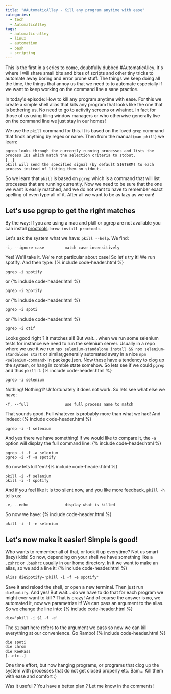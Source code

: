 ```yaml
---
title: "#AutomaticAlley - Kill any program anytime with ease"
categories:
  - tech
  - AutomaticAlley
tags:
  - automatic-alley
  - linux
  - automation
  - bash
  - scripting
---
```

This is the first in a series to come, doubtfully dubbed #AutomaticAlley. It's where I will share small bits and bites of scripts and other tiny tricks to automate away boring and error prone stuff. The things we keep doing all the time, the things that annoy us that we need to to automate especially if we want to keep working on the command line a sane practice.

In today's episode: How to kill any program anytime with ease. For this we create a simple shell alias that kills any program that looks like the one that is bothering us. No need to go to activity screens or whatnot. In fact for those of us using tiling window managers or who otherwise generally live on the command line we just stay in our homes!

We use the `pkill` command for this. It is based on the loved `grep` command that finds anything by regex or name. Then from the manual (`man pkill`) we learn:
```
pgrep looks through the currently running processes and lists the process IDs which match the selection criteria to stdout.
[..]
pkill will send the specified signal (by default SIGTERM) to each process instead of listing them on stdout.
```
So we learn that `pkill` is based on `pgrep` which is a command that will list processes that are running currently. Now we need to be sure that the one we want is easily matched, and we do not want to have to remember exact spelling of even type all of it. After all we want to be as lazy as we can!

## Let's use pgrep to get the right matches
By the way: If you are using a mac and pkill or pgrep are not available you can install [proctools][proctools]: `brew install proctools`

Let's ask the system what we have: `pkill --help`. We find:
```
-i, --ignore-case         match case insensitively
```
Yes! We'll take it. We're not particular about case!
So let's try it! We run spotify. And then type:
{% include code-header.html %}
```
pgrep -i spotify
```
or
{% include code-header.html %}
```
pgrep -i SpoTify
```
or
{% include code-header.html %}
```
pgrep -i spoti
```
or
{% include code-header.html %}
```
pgrep -i otif
```
Looks good right ? It matches all! But wait... when we run some selenium tests for instance we need to run the selenium server. Usually in a repo where we use it we run `npx selenium-standalone install && npx selenium-standalone start` or similar,generally automated away in a nice `npm <selenium-command>` in package.json.
Now these have a tendency to clog up the system, or hang in zombie state somehow. So lets see if we could `pgrep` and thus `pkill` it.
{% include code-header.html %}
```
pgrep -i selenium
```
Nothing! Nothing1? Unfortunately it does not work. So lets see what else we have:
```
-f, --full                use full process name to match
```
That sounds good. Full whatever is probably more than what we had! And indeed:
{% include code-header.html %}
```
pgrep -i -f selenium
```
And yes there we have something! If we would like to compare it, the `-a` option will display the full command line:
{% include code-header.html %}
```
pgrep -i -f -a selenium
pgrep -i -f -a spotify
```
So now lets kill 'em!
{% include code-header.html %}
```
pkill -i -f selenium
pkill -i -f spotify
```
And if you feel like it is too silent now, and you like more feedback, `pkill -h` tells us:
```
-e, --echo                display what is killed
```
So now we have:
{% include code-header.html %}
```
pkill -i -f -e selenium
```

## Let's now make it easier! Simple is good!
Who wants to remember all of that, or look it up everytime? Not us smart (lazy) kids!
So now, depending on your shell we have something like a `.zshrc` or `.bashrc` usually in our home directory.
In it we want to make an alias, so we add a line it:
{% include code-header.html %}
```
alias dieSpotify='pkill -i -f -e spotify'
```
Save it and reload the shell, or open a new terminal. Then just run `dieSpotify`. And yes!
But wait... do we have to do that for each program we might ever want to kill ? That is crazy!
And of course the answer is no, we automated it, now we parametrize it! We can pass an argument to the alias. So we change the line into:
{% include code-header.html %}
```
die='pkill -i $1 -f -e'
```
The `$1` part here refers to the argument we pass so now we can kill everything at our convenience. Go Rambo!
{% include code-header.html %}
```
die spoti
die chrom
die KeePass
[..etc..]
```
One time effort, but now hanging programs, or programs that clog up the system with processes that do not get closed properly etc. Bam... Kill them with ease and comfort :)

Was it useful ? You have a better plan ? Let me know in the comments!

[proctools]: https://unix.stackexchange.com/questions/225/pgrep-and-pkill-alternatives-on-mac-os-x
